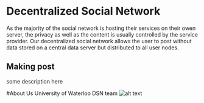 # Decentralized Social Network

As the majority of the social network is hosting their services on their owen server,
the privacy as well as the content is usually controlled by the service provider.
Our decentralized social network allows the user to post without data stored on a central data server but distributed to all user nodes.
<br />

## Making post

some description here

#About Us
University of Waterloo DSN team
![alt text](https://uwaterloo.ca/electrical-computer-engineering/profiles/uw_base_profile/modules/features/uw_nav_site_footer/logos/UWaterloo_Engineering_wordmark.png)
